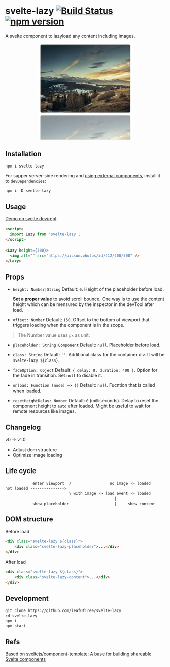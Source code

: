 # svelte-lazy [![Build Status][1]][2] [![npm version][3]][4]

A svelte component to lazyload any content including images. 

<p align="center">
<img alt="demo image" src="https://raw.githubusercontent.com/leafOfTree/leafOfTree.github.io/HEAD/svelte-lazy.png" width="300" />
</p>

## Installation

    npm i svelte-lazy

For sapper server-side rendering and [using external components][6], install it to `devDependencies`:

    npm i -D svelte-lazy

## Usage

[Demo on svelte.dev/repl][5].

```html
<script>
  import Lazy from 'svelte-lazy';
</script>

<Lazy height={300}>
  <img alt="" src="https://picsum.photos/id/412/200/300" />
</Lazy>
```

## Props

- `height: Number|String` Default: `0`. Height of the placeholder before load. 

    **Set a proper value** to avoid scroll bounce. One way is to use the content height which can be mensured by the inspector in the devTool after load.

- `offset: Number` Default: `150`. Offset to the bottom of viewport that triggers loading when the component is in the scope.

> The Number value uses `px` as unit.

- `placeholder: String|Component` Default: `null`. Placeholder before load.

- `class: String` Default: `''`. Additional class for the container div. It will be `svelte-lazy ${class}`.

- `fadeOption: Object` Default: `{ delay: 0, duration: 400 }`. Option for the fade in transition. Set `null` to disable it.

- `onload: Function (node) => {}` Default: `null`. Fucntion that is called when loaded.

- `resetHeightDelay: Number` Default: `0` (milliseconds). Delay to reset the component height to `auto` after loaded. Might be useful to wait for remote resources like images.

## Changelog

v0 -> v1.0

- Adjust dom structure
- Optimize image loading

## Life cycle

```
            enter viewport  /                 no image -> loaded
not loaded --------------->
                            \ with image -> load event -> loaded
                                                |
            show placeholder                    |     show content
``` 

## DOM structure

Before load
```html
<div class="svelte-lazy ${class}">
    <div class="svelte-lazy-placeholder">...</div>
</div>
```

After load
```html
<div class="svelte-lazy ${class}">
    <div class="svelte-lazy-content">...</div>
</div>
```

## Development

    git clone https://github.com/leafOfTree/svelte-lazy
    cd svelte-lazy
    npm i
    npm start

## Refs

Based on [sveltejs/component-template: A base for building shareable Svelte components](https://github.com/sveltejs/component-template)

[1]: https://travis-ci.com/leafOfTree/svelte-lazy.svg?branch=master
[2]: https://travis-ci.com/leafOfTree/svelte-lazy
[3]: https://img.shields.io/npm/v/svelte-lazy.svg
[4]: https://www.npmjs.com/package/svelte-lazy
[5]: https://svelte.dev/repl/6d7714fa3cce4909af6c6d187271e0a1?version=3.6.10
[6]: https://github.com/sveltejs/sapper-template#using-external-components
